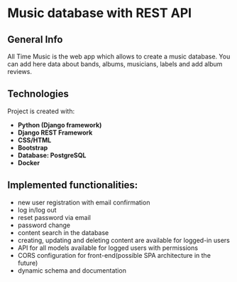 # Music database with REST API
## General Info
All Time Music is the  web app which allows to create a music database.
You can add here data about bands, albums, musicians, labels and add album reviews.

## Technologies
Project is created with:
- **Python (Django framework)**
- **Django REST Framework**
- **CSS/HTML**
- **Bootstrap**
- **Database: PostgreSQL**
- **Docker**

## Implemented functionalities:
- new user registration with email confirmation
- log in/log out
- reset password via email
- password change
- content search in the database
- creating, updating and deleting content are available for logged-in users
- API for all models available for logged users with permissions
- CORS configuration for front-end(possible SPA architecture in the future)
- dynamic schema and documentation
